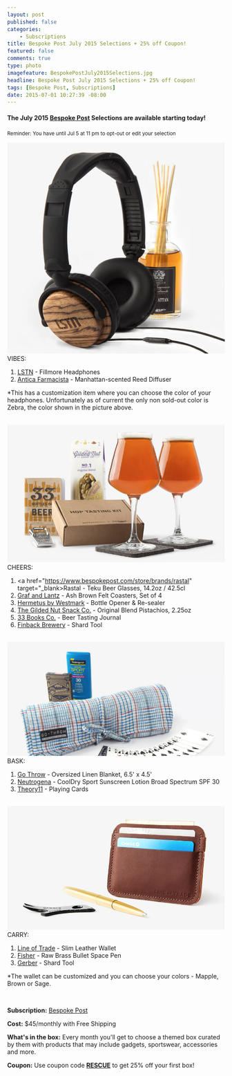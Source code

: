 ```yaml
---
layout: post
published: false
categories: 
    - Subscriptions
title: Bespoke Post July 2015 Selections + 25% off Coupon!
featured: false
comments: true
type: photo
imagefeature: BespokePostJuly2015Selections.jpg
headline: Bespoke Post July 2015 Selections + 25% off Coupon!
tags: [Bespoke Post, Subscriptions]
date: 2015-07-01 10:27:39 -08:00
---
```


<h4>The July 2015 <a href="http://bespoke.evyy.net/c/164125/70438/1804">Bespoke Post</a> Selections are available starting today!</h4>

<p><small>Reminder: You have until Jul 5 at 11 pm to opt-out or edit your selection</small></p>

<center><img src='/images/BespokePostVibes.png'></center>
<DT>VIBES:</DT>

1. <a href="http://lstnsound.co/products/cherry-on-ear" target="_blank">LSTN</a> - Fillmore Headphones
2. <a href="http://www.anticafarmacista.com/diffuser-manhattan" target="_blank">Antica Farmacista</a> - Manhattan-scented Reed Diffuser

*This has a customization item where you can choose the color of your headphones. Unfortunately as of current the only non sold-out color is Zebra, the color shown in the picture above.

<br>
<center><img src='/images/BespokePostCheers.png'></center>
<DT>CHEERS:</DT>

1. <a href="https://www.bespokepost.com/store/brands/rastal" target="_blank>Rastal</a> - Teku Beer Glasses, 14.2oz / 42.5cl
2. <a href="https://www.graf-lantz.com/" target="_blank">Graf and Lantz</a> - Ash Brown Felt Coasters, Set of 4
3. <a href="http://westmark.de/" target="_blank">Hermetus by Westmark</a> - Bottle Opener & Re-sealer
4. <a href="http://www.gildednut.com/" target="_blank">The Gilded Nut Snack Co.</a> - Original Blend Pistachios, 2.25oz
5. <a href="http://www.33books.com/" target="_blank">33 Books Co.</a> - Beer Tasting Journal
6. <a href="http://www.finbackbrewery.com/" target="_blank">Finback Brewery</a> - Shard Tool

<br>
<center><img src='/images/BespokePostBask.png'></center>
<DT>BASK:</DT>

1. <a href="http://www.go-throw.com/collections/gothrow" target="_blank">Go Throw</a> - Oversized Linen Blanket, 6.5' x 4.5'
2. <a href="http://www.neutrogena.com/" target="_blank">Neutrogena</a> - CoolDry Sport Sunscreen Lotion Broad Spectrum SPF 30
3. <a href="http://www.theory11.com/" target="_blank">Theory11</a> - Playing Cards

<br>
<center><img src='/images/BespokePostCarry.png'></center>
<DT>CARRY:</DT>

1. <a href="https://www.bespokepost.com/store/brands/line-of-trade" target="_blank">Line of Trade</a> - Slim Leather Wallet
2. <a href="http://fisherspacepen.com/" target="_blank">Fisher</a> - Raw Brass Bullet Space Pen
3. <a href="http://www.gerbergear.com/" target="_blank">Gerber</a> - Shard Tool

*The wallet can be customized and you can choose your colors - Mapple, Brown or Sage.

<br>
<p><b>Subscription:</b> <a href="http://bespoke.evyy.net/c/164125/70438/1804">Bespoke Post</a></p>
<p><b>Cost:</b> $45/monthly with Free Shipping</p>
<p><b>What's in the box:</b> Every month you'll get to choose a themed box curated by them with products that may include gadgets, sportswear, accessories and more.</p>
<p><b>Coupon:</b> Use coupon code <a href="http://bespoke.evyy.net/c/164125/70438/1804"><b>RESCUE</b></a> to get 25% off your first box!</p>
